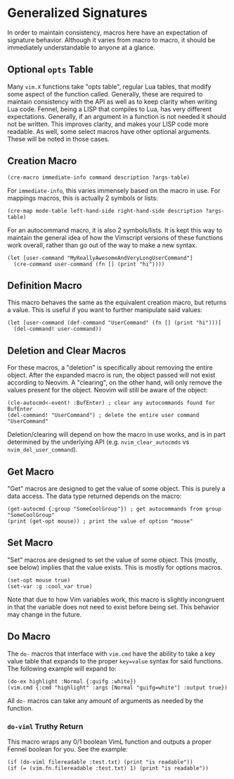 # Generalized Signatures
In order to maintain consistency, macros here have an expectation of signature behavior. Although it varies from macro to macro, it should be immediately understandable to anyone at a glance.

## Optional `opts` Table
Many `vim.X` functions take "opts table", regular Lua tables, that modify some aspect of the function called. Generally, these are required to maintain consistency with the API as well as to keep clarity when writing Lua code. Fennel, being a LISP that compiles to Lua, has very different expectations. Generally, if an argument in a function is not needed it should not be written. This improves clarity, and makes your LISP code more readable. As well, some select macros have other optional arguments. These will be noted in those cases.

## Creation Macro
```fennel
(cre-macro immediate-info command description ?args-table)
```
For `immediate-info`, this varies immensely based on the macro in use. For mappings macros, this is actually 2 symbols or lists:
```fennel
(cre-map mode-table left-hand-side right-hand-side description ?args-table)
```
For an autocommand macro, it is also 2 symbols/lists. It is kept this way to maintain the general idea of how the Vimscript versions of these functions work overall, rather than go out of the way to make a new syntax.

```fennel
(let [user-command "MyReallyAwesomeAndVeryLongUserCommand"]
  (cre-command user-command (fn [] (print "hi"))))
```

## Definition Macro
This macro behaves the same as the equivalent creation macro, but returns a value. This is useful if you want to further manipulate said values:

```fennel
(let [user-command (def-command "UserCommand" (fn [] (print "hi")))]
  (del-command! user-command))
```

## Deletion and Clear Macros
For these macros, a "deletion" is specifically about removing the entire object. After the expanded macro is run, the object passed will not exist according to Neovim. A "clearing", on the other hand, will only remove the values present for the object. Neovim will still be aware of the object:

```fennel
(cle-autocmd<-event! :BufEnter) ; clear any autocommands found for BufEnter
(del-command! "UserCommand") ; delete the entire user command "UserCommand"
```

Deletion/clearing will depend on how the macro in use works, and is in part determined by the underlying API (e.g. `nvim_clear_autocmds` vs `nvim_del_user_command`).

## Get Macro
"Get" macros are designed to get the value of some object. This is purely a data access. The data type returned depends on the macro:

```fennel
(get-autocmd {:group "SomeCoolGroup"}) ; get autocommands from group "SomeCoolGroup"
(print (get-opt mouse)) ; print the value of option "mouse"
```

## Set Macro
"Set" macros are designed to set the value of some object. This (mostly, see below) implies that the value exists. This is mostly for options macros.

```fennel
(set-opt mouse true)
(set-var :g :cool_var true)
```

Note that due to how Vim variables work, this macro is slightly incongruent in that the variable does not need to exist before being set. This behavior may change in the future.

## Do Macro
The `do-` macros that interface with `vim.cmd` have the ability to take a key value table that expands to the proper `key=value` syntax for said functions. The following example will expand to:
```fennel
(do-ex highlight :Normal {:guifg :white})
(vim.cmd {:cmd "highlight" :args [Normal "guifg=white"] :output true})
```
All `do-` macros can take any amount of arguments as needed by the function.

### `do-viml` Truthy Return
This macro wraps any 0/1 boolean VimL function and outputs a proper Fennel boolean for you. See the example:

```fennel
(if (do-viml filereadable :test.txt) (print "is readable"))
(if (= (vim.fn.filereadable :test.txt) 1) (print "is readable"))
```
